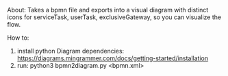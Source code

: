 About:
Takes a bpmn file and exports into a visual diagram with distinct icons for serviceTask, userTask, exclusiveGateway, so you can visualize the flow.

How to:
1. install python Diagram dependencies: https://diagrams.mingrammer.com/docs/getting-started/installation
2. run: python3 bpmn2diagram.py <bpmn.xml>
